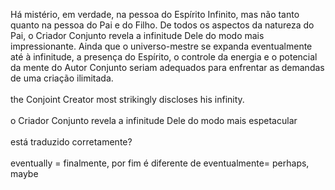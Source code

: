 ﻿Há mistério, em verdade, na pessoa do Espírito Infinito, mas não tanto quanto na pessoa do Pai e do Filho. De todos os aspectos da natureza do Pai, o Criador Conjunto revela a infinitude Dele do modo mais impressionante. Ainda que o universo-mestre se expanda eventualmente até à infinitude, a presença do Espírito, o controle da energia e o potencial da mente do Autor Conjunto seriam adequados para enfrentar as demandas de uma criação ilimitada.<BR><BR> the Conjoint Creator most strikingly discloses his infinity. <BR><BR>o Criador Conjunto revela a infinitude Dele do modo mais espetacular<BR><BR>está traduzido corretamente?<BR><BR>eventually = finalmente, por fim é diferente de eventualmente= perhaps, maybe